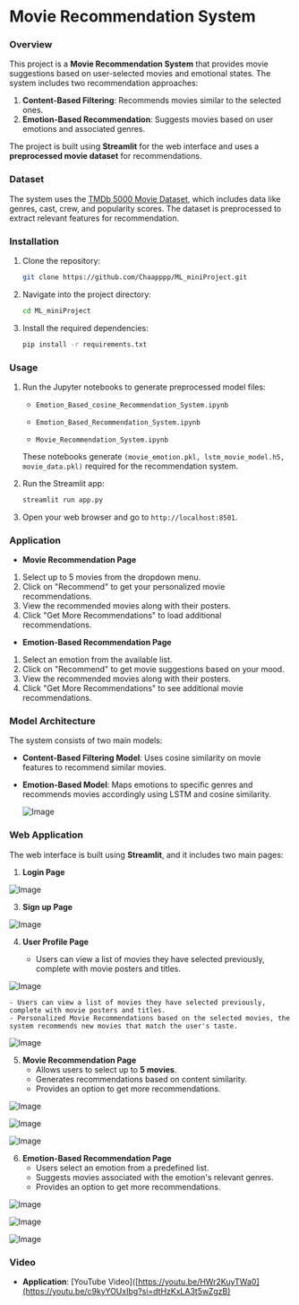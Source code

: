 # **Movie Recommendation System**

### Overview
This project is a **Movie Recommendation System** that provides movie suggestions based on user-selected movies and emotional states. The system includes two recommendation approaches:
1. **Content-Based Filtering**: Recommends movies similar to the selected ones.
2. **Emotion-Based Recommendation**: Suggests movies based on user emotions and associated genres.

The project is built using **Streamlit** for the web interface and uses a **preprocessed movie dataset** for recommendations.

### Dataset
The system uses the [TMDb 5000 Movie Dataset](https://www.kaggle.com/datasets/tmdb/tmdb-movie-metadata?select=tmdb_5000_movies.csv), which includes data like genres, cast, crew, and popularity scores. The dataset is preprocessed to extract relevant features for recommendation.

### Installation

1. Clone the repository:
    ```bash
    git clone https://github.com/Chaapppp/ML_miniProject.git
    ```

2. Navigate into the project directory:
    ```bash
    cd ML_miniProject
    ```
3. Install the required dependencies:
    ```bash
    pip install -r requirements.txt
    ```
### Usage

1. Run the Jupyter notebooks to generate preprocessed model files:

   - `Emotion_Based_cosine_Recommendation_System.ipynb`
  
   - `Emotion_Based_Recommendation_System.ipynb`
   
   - `Movie_Recommendation_System.ipynb`
   
   These notebooks generate `(movie_emotion.pkl, lstm_movie_model.h5, movie_data.pkl)` required for the recommendation system. 

2. Run the Streamlit app:
    ```bash
    streamlit run app.py
    ```

3. Open your web browser and go to `http://localhost:8501`.

### Application

- **Movie Recommendation Page**

1. Select up to 5 movies from the dropdown menu.
2. Click on "Recommend" to get your personalized movie recommendations.
3. View the recommended movies along with their posters.
4. Click "Get More Recommendations" to load additional recommendations.

- **Emotion-Based Recommendation Page**

1. Select an emotion from the available list.
2. Click on "Recommend" to get movie suggestions based on your mood.
3. View the recommended movies along with their posters.
4. Click "Get More Recommendations" to see additional movie recommendations.

### Model Architecture
The system consists of two main models:
- **Content-Based Filtering Model**: Uses cosine similarity on movie features to recommend similar movies.
- **Emotion-Based Model**: Maps emotions to specific genres and recommends movies accordingly using LSTM and cosine similarity.

    ![Image](https://github.com/Chaapppp/ML_miniProject/blob/main/web%20sample/Screenshot%202025-03-09%20213352.png)


### Web Application
The web interface is built using **Streamlit**, and it includes two main pages:
1. **Login Page**

![Image](https://github.com/Chaapppp/ML_miniProject/blob/main/web%20sample/Screenshot%202025-03-23%20163310.png)

3. **Sign up Page**

![Image](https://github.com/Chaapppp/ML_miniProject/blob/main/web%20sample/Screenshot%202025-03-23%20163326.png)

4. **User Profile Page**

    - Users can view a list of movies they have selected previously, complete with movie posters and titles.

![Image](https://github.com/Chaapppp/ML_miniProject/blob/main/web%20sample/Screenshot%202025-03-23%20163232.png)

    - Users can view a list of movies they have selected previously, complete with movie posters and titles.
    - Personalized Movie Recommendations based on the selected movies, the system recommends new movies that match the user's taste.
    
![Image](https://github.com/Chaapppp/ML_miniProject/blob/main/web%20sample/Screenshot%202025-03-23%20204032.png)

5. **Movie Recommendation Page**
    - Allows users to select up to **5 movies**.
    - Generates recommendations based on content similarity.
    - Provides an option to get more recommendations.

![Image](https://github.com/Chaapppp/ML_miniProject/blob/main/web%20sample/Screenshot%202025-03-23%20200230.png)

![Image](https://github.com/Chaapppp/ML_miniProject/blob/main/web%20sample/Screenshot%202025-03-23%20203829.png)

![Image](https://github.com/Chaapppp/ML_miniProject/blob/main/web%20sample/Screenshot%202025-03-23%20203949.png)

6. **Emotion-Based Recommendation Page**
    - Users select an emotion from a predefined list.
    - Suggests movies associated with the emotion's relevant genres.
    - Provides an option to get more recommendations.
   
![Image](https://github.com/Chaapppp/ML_miniProject/blob/main/web%20sample/Screenshot%202025-03-23%20163124.png)

![Image](https://github.com/Chaapppp/ML_miniProject/blob/main/web%20sample/Screenshot%202025-03-23%20203806.png)

![Image](https://github.com/Chaapppp/ML_miniProject/blob/main/web%20sample/Screenshot%202025-03-23%20163153.png)

### Video 
- **Application**: [YouTube Video]([https://youtu.be/HWr2KuyTWa0](https://youtu.be/c9kyYOUxIbg?si=dtHzKxLA3t5wZgzB)  
